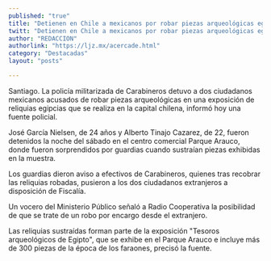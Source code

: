 ```yaml
---
published: "true"
title: "Detienen en Chile a mexicanos por robar piezas arqueológicas egipcias"
twitt: "Detienen en Chile a mexicanos por robar piezas arqueológicas egipcias"
author: "REDACCION"
authorlink: "https://ljz.mx/acercade.html"
category: "Destacadas"
layout: "posts"

---
```



  Santiago. La policía militarizada de Carabineros detuvo a dos ciudadanos mexicanos acusados de robar piezas arqueológicas en una exposición de reliquias egipcias que se realiza en la capital chilena, informó hoy una fuente policial.



  José García Nielsen, de 24 años y Alberto Tinajo Cazarez, de 22, fueron detenidos la noche del sábado en el centro comercial Parque Arauco, donde fueron sorprendidos por guardias cuando sustraían piezas exhibidas en la muestra.



  Los guardias dieron aviso a efectivos de Carabineros, quienes tras recobrar las reliquias robadas, pusieron a los dos ciudadanos extranjeros a disposición de Fiscalía.



  Un vocero del Ministerio Público señaló a Radio Cooperativa la posibilidad de que se trate de un robo por encargo desde el extranjero.



  Las reliquias sustraídas forman parte de la exposición "Tesoros arqueológicos de Egipto", que se exhibe en el Parque Arauco e incluye más de 300 piezas de la época de los faraones, precisó la fuente.

